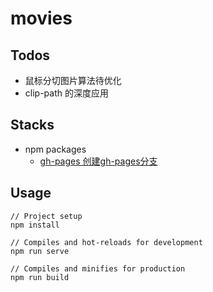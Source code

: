 # movies

## Todos
- 鼠标分切图片算法待优化
- clip-path 的深度应用

## Stacks
- npm packages
  - [gh-pages 创建gh-pages分支](https://github.com/tschaub/gh-pages#options)

## Usage

```
// Project setup
npm install

// Compiles and hot-reloads for development
npm run serve

// Compiles and minifies for production
npm run build
```
